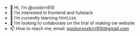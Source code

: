 - 👋 Hi, I’m @xxxbrrr810
- 👀 I’m interested in frontend and fullstack
- 🌱 I’m currently learning html,css
- 💞️ I’m looking to collaborate on the trial of making ow website
- 📫 How to reach me; email: epsilonxxxbrrr810@gmail.com

<!---
xxxbrrr810/xxxbrrr810 is a ✨ special ✨ repository because its `README.md` (this file) appears on your GitHub profile.
You can click the Preview link to take a look at your changes.
--->
